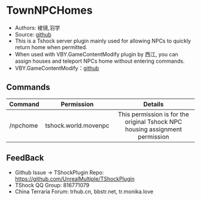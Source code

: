 # TownNPCHomes

- Authors: 棱镜,羽学
- Source: [github](https://www.bbstr.net/r/72/)
- This is a Tshock server plugin mainly used for allowing NPCs to quickly return home when permitted.
- When used with VBY.GameContentModify plugin by 西江, you can assign houses and teleport NPCs home without entering commands.
- VBY.GameContentModify：[github](https://github.com/xuyuwtu/MyPlugin/tree/master/src/VBY)

## Commands

| Command  |      Permission      |                                    Details                                    |
|----------|:--------------------:|:-----------------------------------------------------------------------------:|
| /npchome | tshock.world.movenpc | 	This permission is for the original Tshock NPC housing assignment permission |

## FeedBack
- Github Issue -> TShockPlugin Repo: https://github.com/UnrealMultiple/TShockPlugin
- TShock QQ Group: 816771079
- China Terraria Forum: trhub.cn, bbstr.net, tr.monika.love
